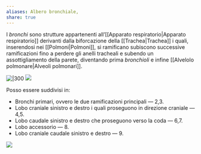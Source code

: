 ```yaml
---
aliases: Albero bronchiale,
share: true
---
```

I *bronchi* sono strutture appartenenti all’[[Apparato respiratorio|Apparato respiratorio]] derivanti dalla biforcazione della [[Trachea|Trachea]] i quali, inserendosi nei [[Polmoni|Polmoni]], si ramificano subiscono successive ramificazioni fino a perdere gli anelli tracheali e subendo un assottigliamento della parete, diventando prima *bronchioli* e infine [[Alvelolo polmonare|Alveoli polmonari]].

![|300](77f27d78b452a3ba9916fac9c1b44206_MD5%201.png)
![](8e3a4d079dfc3b24a3402651703d02c4_MD5%201.png)

Posso essere suddivisi in:
- Bronchi primari, ovvero le due ramificazioni principali — 2,3.
- Lobo craniale sinistro e destro i quali proseguono in direzione craniale — 4,5.
- Lobo caudale sinistro e destro che proseguono verso la coda — 6,7.
- Lobo accessorio — 8.
- Lobo craniale caudale sinistro e destro — 9.

![](c40f22585e0867821aa44d4a3c8016a3_MD5%201.png)